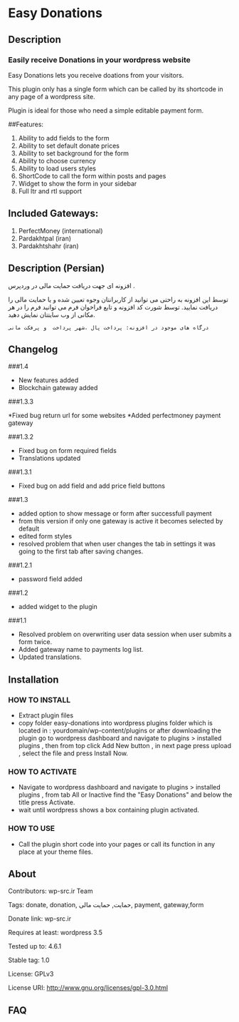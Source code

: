 # Easy Donations

## Description
<h3>Easily receive Donations in your wordpress website</h3>

Easy Donations lets you receive doations from your visitors.

This plugin only has a single form which can be called by its shortcode in any page of a wordpress site.

Plugin is ideal for those who need a simple editable payment form.

##Features:

1. Ability to add fields to the form
2. Ability to set default donate prices
3. Ability to set background for the form
4. Ability to choose currency
5. Ability to load users styles
6. ShortCode to call the form within posts and pages
7. Widget to show the form in your sidebar
8. Full ltr and rtl support

## Included Gateways:

1. PerfectMoney (international)
2. Pardakhtpal (iran)
3. Pardakhtshahr (iran)

## Description (Persian)
افزونه ای جهت دریافت حمایت مالی در وردپرس .

توسط این افزونه به راحتی می توانید از کاربرانتان وجوه تعیین شده و یا حمایت مالی را دریافت نمایید.
توسط شورت کد افزونه و تابع فراخوان فرم می توانید فرم را در هر مکانی از وب سایتتان نمایش دهید.

    درگاه های موجود در افزونه: پرداخت پال ،شهر پرداخت  و پرفکت مانی
    
## Changelog

###1.4

* New features added
* Blockchain gateway added

###1.3.3

*Fixed bug return url for some websites
*Added perfectmoney payment gateway


###1.3.2

* Fixed bug on form required fields
* Translations updated


###1.3.1

* Fixed bug on add field and add price field buttons

###1.3

* added option to show message or form after successfull payment
* from this version if only one gateway is active it becomes selected by default
* edited form styles
* resolved problem that when user changes the tab in settings it was going to the first tab after saving changes.

###1.2.1

* password field added

###1.2

* added widget to the plugin

###1.1

* Resolved problem on overwriting user data session when user submits a form twice.
* Added gateway name to payments log list.
* Updated translations.

## Installation

### HOW TO INSTALL
* Extract plugin files
* copy folder easy-donations into wordpress plugins folder which is located in : yourdomain/wp-content/plugins
or after downloading the plugin go to wordpress dashboard and navigate to plugins > installed plugins , then from top click Add New button , in next page press upload , select the file and press Install Now.

### HOW TO ACTIVATE
* Navigate to wordpress dashboard and navigate to plugins > installed plugins , from tab All or Inactive find the "Easy Donations" and below the title press Activate.
* wait until wordpress shows a box containing plugin activated.

### HOW TO USE
* Call the plugin short code into your pages or call its function in any place at your theme files.



## About

Contributors: wp-src.ir Team

Tags: donate, donation, حمایت, حمایت مالی, payment, gateway,form

Donate link: wp-src.ir

Requires at least: wordpress 3.5

Tested up to: 4.6.1

Stable tag: 1.0

License: GPLv3

License URI: http://www.gnu.org/licenses/gpl-3.0.html

## FAQ
